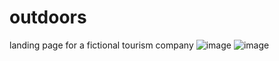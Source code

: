 # outdoors
landing page for a fictional tourism company
![image](https://github.com/aravind4799/outdoors/assets/58908871/9f85970a-d4fc-474c-93ed-517848fc0c36)
![image](https://github.com/aravind4799/outdoors/assets/58908871/7ca05794-ad4a-424c-a6c9-10748bfdbbe7)




